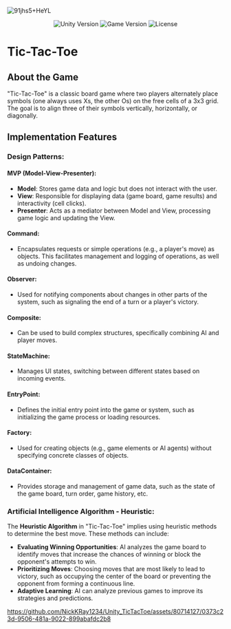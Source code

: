 ![91jhs5+HeYL](https://github.com/NickKRay1234/Unity_TicTacToe/assets/80714127/38123431-ac02-429f-8bc5-b20f0ce7a773)

<p align="center">
    <img src="https://img.shields.io/badge/Engine-2022.3.4f1-blueviolet" alt="Unity Version">
    <img src="https://img.shields.io/badge/Version-0.1-blue" alt="Game Version">
    <img src="https://img.shields.io/badge/License-None-success" alt="License">
</p>

# Tic-Tac-Toe
## About the Game
"Tic-Tac-Toe" is a classic board game where two players alternately place symbols (one always uses Xs, the other Os) on the free cells of a 3x3 grid. The goal is to align three of their symbols vertically, horizontally, or diagonally.

## Implementation Features
### Design Patterns:
#### MVP (Model-View-Presenter):
- **Model**: Stores game data and logic but does not interact with the user.
- **View**: Responsible for displaying data (game board, game results) and interactivity (cell clicks).
- **Presenter**: Acts as a mediator between Model and View, processing game logic and updating the View.

#### Command:
- Encapsulates requests or simple operations (e.g., a player's move) as objects. This facilitates management and logging of operations, as well as undoing changes.

#### Observer:
- Used for notifying components about changes in other parts of the system, such as signaling the end of a turn or a player's victory.

#### Composite:
- Can be used to build complex structures, specifically combining AI and player moves.

#### StateMachine:
- Manages UI states, switching between different states based on incoming events.

#### EntryPoint:
- Defines the initial entry point into the game or system, such as initializing the game process or loading resources.

#### Factory:
- Used for creating objects (e.g., game elements or AI agents) without specifying concrete classes of objects.

#### DataContainer:
- Provides storage and management of game data, such as the state of the game board, turn order, game history, etc.

### Artificial Intelligence Algorithm - Heuristic:
The **Heuristic Algorithm** in "Tic-Tac-Toe" implies using heuristic methods to determine the best move. These methods can include:
- **Evaluating Winning Opportunities**: AI analyzes the game board to identify moves that increase the chances of winning or block the opponent's attempts to win.
- **Prioritizing Moves**: Choosing moves that are most likely to lead to victory, such as occupying the center of the board or preventing the opponent from forming a continuous line.
- **Adaptive Learning**: AI can analyze previous games to improve its strategies and predictions.

  



https://github.com/NickKRay1234/Unity_TicTacToe/assets/80714127/0373c23d-9506-481a-9022-899abafdc2b8




